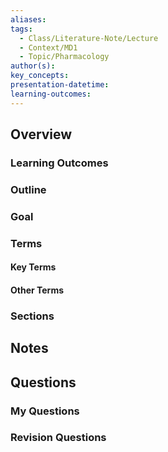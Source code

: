 ```yaml
---
aliases: 
tags:
  - Class/Literature-Note/Lecture
  - Context/MD1
  - Topic/Pharmacology
author(s): 
key_concepts: 
presentation-datetime: 
learning-outcomes:
---
```



## Overview
### Learning Outcomes

### Outline

### Goal

### Terms
#### Key Terms

#### Other Terms

### Sections


## Notes


## Questions

### My Questions
### Revision Questions




